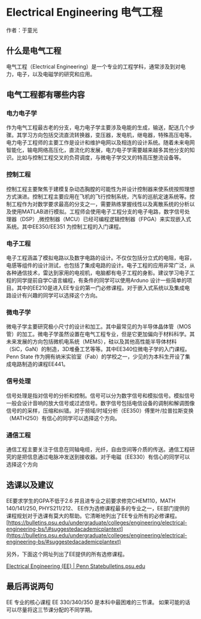# Electrical Engineering 电气工程

作者：于童光

## 什么是电气工程 <a id="shen-me-shi-dian-qi-gong-cheng"></a>

电气工程（Electrical Engineering）是一个专业的工程学科，通常涉及到对电力，电子，以及电磁学的研究和应用。‌

## 电气工程都有哪些内容 <a id="dian-qi-gong-cheng-du-you-na-xie-nei-rong"></a>

### 电力电子学 <a id="dian-li-dian-zi-xue"></a>

作为电气工程最古老的分支，电力电子学主要涉及电能的生成，输送，配送几个步骤。其学习方向包括交流直流转换器，变压器，发电机，继电器，特殊高压电等。电力电子工程师的主要工作是设计和维护电网以及相连的设计系统。随着未来电网智能化，输电网络高压化，直流化的发展，电力电子学需要越来越多其他分支的知识。比如与控制工程交叉的负荷调度，与微电子学交叉的特高压整流设备等。‌

### 控制工程 <a id="kong-zhi-gong-cheng"></a>

控制工程主要聚焦于建模复杂动态胸膛的可能性为并设计控制器来使系统按照理想方式演进。控制工程主要应用在飞机的飞行控制系统，汽车的巡航定速系统等。控制工程作为对数学要求最高的分支之一，需要熟练掌握线性以及离散系统的分析以及使用MATLAB进行模拟。工程师会使用电子工程分支的电子电路，数字信号处理器（DSP）,微控制器（MCU）已经可编程逻辑控制器（FPGA）来实现嵌入式系统。其中EE350/EE351 为控制工程的入门课程。‌

### 电子工程 <a id="dian-zi-gong-cheng"></a>

电子工程涵盖了模拟电路以及数字电路的设计。不仅仅包括分立式的电阻，电容，电感等组件的设计测试，也包括了集成电路的设计。电子工程的应用非常广泛，从各种通信技术，雷达到家用的电视机，电脑都有电子工程的身影。建议学习电子工程的同学提前自学C语言编程，有条件的同学可以使用Arduno 设计一些简单的项目。其中的EE210是进入EE专业的第一门必修课程。对于嵌入式系统以及集成电路设计有兴趣的同学可以选择这个方向。‌

### 微电子学 <a id="wei-dian-zi-xue"></a>

微电子学主要研究极小尺寸的设计和加工。其中最常见的为半导体晶体管（MOS管）的加工。微电子学虽然设置在电气工程专业，但是它更加偏向于材料科学。其未来发展的方向包括微机电系统（MEMS），硅以及其他高性能半导体材料（SiC，GaN）的制造，3D堆叠工艺等等。其中EE340位微电子学的入门课程。Penn State 作为拥有纳米实验室（Fab）的学校之一，少见的为本科生开设了集成电路制造的课程EE441。‌

### 信号处理 <a id="xin-hao-chu-li"></a>

信号处理是指对信号的分析和控制。信号可以分为数字信号和模拟信号。模拟信号一般会设计音响的放大信号或过滤信号。数字信号包括电信设备的调制和解调图像信号的的采样，压缩和纠错。对于频域/时域分析（EE350）傅里叶/拉普拉斯变换（MATH250）有信心的同学可以选择这个方向。‌

### 通信工程 <a id="tong-xin-gong-cheng"></a>

通信工程主要关注于信息在同轴电缆，光纤，自由空间等介质的传送。通信工程研究的是把信息通过电脉冲发送到接收器。对于电磁（EE330）有信心的同学可以选择这个方向‌

## 选课以及建议 <a id="xuan-ke-yi-ji-jian-yi"></a>

EE要求学生的GPA不低于2.6 并且进专业之前要求修完CHEM110，MATH 140/141/250, PHYS211/212、 EE作为选修课程最多的专业之一，EE部门提供的课程规划对于选课有莫大的帮助。它清晰地列出了EE专业所有的必修课程。 [https://bulletins.psu.edu/undergraduate/colleges/engineering/electrical-engineering-bs/\#suggestedacademicplantext](https://bulletins.psu.edu/undergraduate/colleges/engineering/electrical-engineering-bs/#suggestedacademicplantext)‌

另外，下面这个网址列出了EE提供的所有选修课程。

[Electrical Engineering \(EE\) \| Penn Statebulletins.psu.edu](https://bulletins.psu.edu/university-course-descriptions/undergraduate/ee/)

## 最后再说两句

EE 专业的核心课程 EE 330/340/350 是本科中最困难的三节课。 如果可能的话可以尽量将这三节课分配的不同学期。

